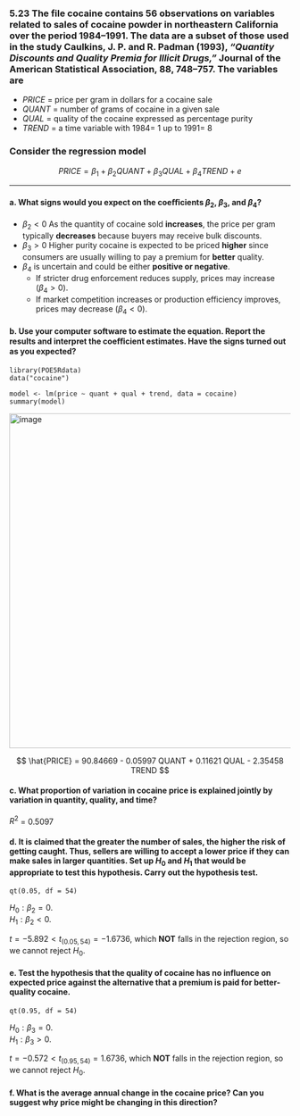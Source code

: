 ### 5.23 The file cocaine contains 56 observations on variables related to sales of cocaine powder in northeastern California over the period 1984–1991. The data are a subset of those used in the study Caulkins, J. P. and R. Padman (1993), *“Quantity Discounts and Quality Premia for Illicit Drugs,”* Journal of the American Statistical Association, 88, 748–757. The variables are 

- $PRICE$ = price per gram in dollars for a cocaine sale
- $QUANT$ = number of grams of cocaine in a given sale
- $QUAL$ = quality of the cocaine expressed as percentage purity
- $TREND$ = a time variable with 1984= 1 up to 1991= 8
### Consider the regression model 
$$
PRICE = \beta_1 + \beta_2 QUANT + \beta_3 QUAL + \beta_4 TREND +e
$$

--- 

#### a. What signs would you expect on the coeﬃcients $\beta_2$, $\beta_3$, and $\beta_4$?

- $\beta_2 < 0$ As the quantity of cocaine sold **increases**, the price per gram typically **decreases** because buyers may receive bulk discounts.
- $\beta_3 > 0$ Higher purity cocaine is expected to be priced **higher** since consumers are usually willing to pay a premium for **better** quality.
- $\beta_4$ is uncertain and could be either **positive or negative**.
  - If stricter drug enforcement reduces supply, prices may increase $(\beta_4 > 0)$.
  - If market competition increases or production efficiency improves, prices may decrease $(\beta_4 < 0)$.

#### b. Use your computer software to estimate the equation. Report the results and interpret the coeﬃcient estimates. Have the signs turned out as you expected?

```
library(POE5Rdata)
data("cocaine")

model <- lm(price ~ quant + qual + trend, data = cocaine)
summary(model)
```

<img width="600" alt="image" src="https://github.com/user-attachments/assets/13fb9aea-4b94-4807-bac7-fc3bc3ad5aaa" />

$$
\hat{PRICE} = 90.84669 - 0.05997 QUANT + 0.11621 QUAL - 2.35458 TREND
$$


#### c. What proportion of variation in cocaine price is explained jointly by variation in quantity, quality, and time?

$R^2$ = 0.5097

#### d. It is claimed that the greater the number of sales, the higher the risk of getting caught. Thus, sellers are willing to accept a lower price if they can make sales in larger quantities. Set up $H_0$ and $H_1$ that would be appropriate to test this hypothesis. Carry out the hypothesis test.

```
qt(0.05, df = 54)
```
$H_0 : \beta_2 = 0$.            
$H_1 : \beta_2 < 0$.

$t = -5.892 < t_{(0.05, 54)} = -1.6736$, which **NOT** falls in the rejection region, so we cannot reject $H_0$. 

#### e. Test the hypothesis that the quality of cocaine has no influence on expected price against the alternative that a premium is paid for better-quality cocaine.

```
qt(0.95, df = 54)
```
$H_0 : \beta_3 = 0$.            
$H_1 : \beta_3 > 0$.

$t = -0.572 < t_{(0.95, 54)} = 1.6736$, which **NOT** falls in the rejection region, so we cannot reject $H_0$. 

 
#### f. What is the average annual change in the cocaine price? Can you suggest why price might be changing in this direction?
